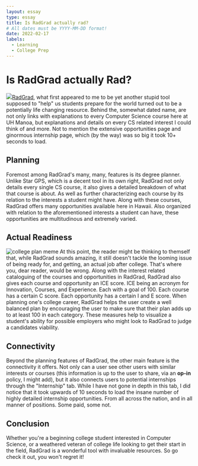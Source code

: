 ```yaml
---
layout: essay
type: essay
title: Is RadGrad actually rad?
# All dates must be YYYY-MM-DD format!
date: 2022-02-17
labels:
  - Learning
  - College Prep
---
```


# Is RadGrad actually Rad?

<img class="ui tiny left circular floated image" src="https://www.radgrad.org/img/radgrad_logo.png">[RadGrad](https://www.radgrad.org/), what first appeared to me to be yet another stupid tool supposed to "help" us students prepare for the world turned out to be a potentially life changing resource. 
Behind the, somewhat dated name, are not only links with explanations to every Computer Science course here at UH Manoa, but explanations and details on every CS related interest I could think of and more. Not to mention the extensive opportunities page and ginormous internship page, which (by the way) was so big it took 10+ seconds to load. 

## Planning 

Foremost among RadGrad's many, many, features is its degree planner.  Unlike Star GPS, which is a decent tool in its own right, RadGrad not only details every single CS course, it also gives a detailed breakdown of what that course is about. As well as further characterizing each course by its relation to the interests a student might have. 
Along with these courses, RadGrad offers many opportunities available here in Hawaii. Also organized with relation to the aforementioned interests a student can have, these opportunities are multitudinous and extremely varied.  

## Actual Readiness
![college plan meme](https://i.kym-cdn.com/photos/images/original/001/349/947/2e9.jpg)
At this point, the reader might be thinking to themself that, while RadGrad sounds amazing, it still doesn't tackle the looming issue of being ready for, and getting, an actual job after college. That's where you, dear reader, would be wrong. 
Along with the interest related cataloguing of the courses and opportunities in RadGrad, RadGrad also gives each course and opportunity an ICE score. ICE being an acronym for Innovation, Courses, and Experience. Each with a goal of 100. Each course has a certain C score. Each opportunity has a certain I and E score. When planning one's college career, RadGrad helps the user create a well balanced plan by encouraging the user to make sure that their plan adds up to at least 100 in each category. 
These measures help to visualize a student's ability for possible employers who might look to RadGrad to judge a candidates viability. 
## Connectivity
Beyond the planning features of RadGrad, the other main feature is the connectivity it offers. Not only can a user see other users with similar interests or courses (this information is up to the user to share, via an **op-in** policy, I might add), but it also connects users to potential internships through the "Internship" tab.
While I have not gone in depth in this tab, I did notice that it took upwards of 10 seconds to load the insane number of highly detailed internship opportunities. From all across the nation, and in all manner of positions. Some paid, some not. 
## Conclusion
Whether you're a beginning college student interested in Computer Science, or a weathered veteran of college life looking to get their start in the field, RadGrad is a wonderful tool with invaluable resources. So go check it out, you won't regret it! 